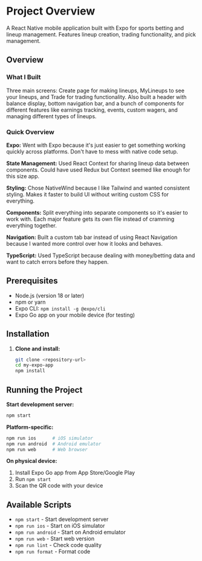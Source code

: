 # Project Overview

A React Native mobile application built with Expo for sports betting and lineup management. Features lineup creation, trading functionality, and pick management.

## Overview

### What I Built

Three main screens: Create page for making lineups, MyLineups to see your lineups, and Trade for trading functionality. Also built a header with balance display, bottom navigation bar, and a bunch of components for different features like earnings tracking, events, custom wagers, and managing different types of lineups.

### Quick Overview

**Expo:** Went with Expo because it's just easier to get something working quickly across platforms. Don't have to mess with native code setup.

**State Management:** Used React Context for sharing lineup data between components. Could have used Redux but Context seemed like enough for this size app.

**Styling:** Chose NativeWind because I like Tailwind and wanted consistent styling. Makes it faster to build UI without writing custom CSS for everything.

**Components:** Split everything into separate components so it's easier to work with. Each major feature gets its own file instead of cramming everything together.

**Navigation:** Built a custom tab bar instead of using React Navigation because I wanted more control over how it looks and behaves.

**TypeScript:** Used TypeScript because dealing with money/betting data and want to catch errors before they happen.

## Prerequisites

- Node.js (version 18 or later)
- npm or yarn
- Expo CLI: `npm install -g @expo/cli`
- Expo Go app on your mobile device (for testing)

## Installation

1. **Clone and install:**
   ```bash
   git clone <repository-url>
   cd my-expo-app
   npm install
   ```

## Running the Project

**Start development server:**

```bash
npm start
```

**Platform-specific:**

```bash
npm run ios      # iOS simulator
npm run android  # Android emulator
npm run web      # Web browser
```

**On physical device:**

1. Install Expo Go app from App Store/Google Play
2. Run `npm start`
3. Scan the QR code with your device

## Available Scripts

- `npm start` - Start development server
- `npm run ios` - Start on iOS simulator
- `npm run android` - Start on Android emulator
- `npm run web` - Start web version
- `npm run lint` - Check code quality
- `npm run format` - Format code
